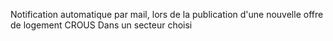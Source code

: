 Notification automatique par mail, lors de la publication d'une nouvelle offre de logement CROUS
Dans un secteur choisi
